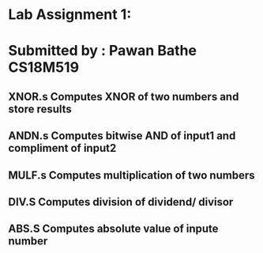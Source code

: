 # Lab Assignment 1:

# Submitted by : Pawan Bathe CS18M519

## XNOR.s Computes XNOR of two numbers and store results
## ANDN.s Computes bitwise AND of input1 and compliment of input2
## MULF.s Computes multiplication of two numbers
## DIV.S Computes division of dividend/ divisor
## ABS.S Computes absolute value of inpute number

